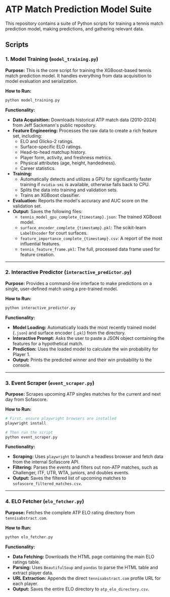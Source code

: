 # ATP Match Prediction Model Suite

This repository contains a suite of Python scripts for training a tennis match prediction model, making predictions, and gathering relevant data.

## Scripts

### 1. Model Training (`model_training.py`)

**Purpose:**
This is the core script for training the XGBoost-based tennis match prediction model. It handles everything from data acquisition to model evaluation and serialization.

**How to Run:**
```bash
python model_training.py
```

**Functionality:**
- **Data Acquisition:** Downloads historical ATP match data (2010-2024) from Jeff Sackmann's public repository.
- **Feature Engineering:** Processes the raw data to create a rich feature set, including:
  - ELO and Glicko-2 ratings.
  - Surface-specific ELO ratings.
  - Head-to-head matchup history.
  - Player form, activity, and freshness metrics.
  - Physical attributes (age, height, handedness).
  - Career statistics.
- **Training:** 
  - Automatically detects and utilizes a GPU for significantly faster training if `nvidia-smi` is available, otherwise falls back to CPU.
  - Splits the data into training and validation sets.
  - Trains an XGBoost classifier.
- **Evaluation:** Reports the model's accuracy and AUC score on the validation set.
- **Output:** Saves the following files:
  - `tennis_model_gpu_complete_{timestamp}.json`: The trained XGBoost model.
  - `surface_encoder_complete_{timestamp}.pkl`: The scikit-learn `LabelEncoder` for court surfaces.
  - `feature_importance_complete_{timestamp}.csv`: A report of the most influential features.
  - `tennis_feature_frame.pkl`: The full, processed data frame used for feature creation.

---

### 2. Interactive Predictor (`interactive_predictor.py`)

**Purpose:**
Provides a command-line interface to make predictions on a single, user-defined match using a pre-trained model.

**How to Run:**
```bash
python interactive_predictor.py
```

**Functionality:**
- **Model Loading:** Automatically loads the most recently trained model (`.json`) and surface encoder (`.pkl`) from the directory.
- **Interactive Prompt:** Asks the user to paste a JSON object containing the features for a hypothetical match.
- **Prediction:** Uses the loaded model to calculate the win probability for Player 1.
- **Output:** Prints the predicted winner and their win probability to the console.

---

### 3. Event Scraper (`event_scraper.py`)

**Purpose:**
Scrapes upcoming ATP singles matches for the current and next day from Sofascore.

**How to Run:**
```bash
# First, ensure playwright browsers are installed
playwright install

# Then run the script
python event_scraper.py
```

**Functionality:**
- **Scraping:** Uses `playwright` to launch a headless browser and fetch data from the internal Sofascore API.
- **Filtering:** Parses the events and filters out non-ATP matches, such as Challenger, ITF, UTR, WTA, juniors, and doubles events.
- **Output:** Saves the filtered list of upcoming matches to `sofascore_filtered_matches.csv`.

---

### 4. ELO Fetcher (`elo_fetcher.py`)

**Purpose:**
Fetches the complete ATP ELO rating directory from `tennisabstract.com`.

**How to Run:**
```bash
python elo_fetcher.py
```

**Functionality:**
- **Data Fetching:** Downloads the HTML page containing the main ELO ratings table.
- **Parsing:** Uses `BeautifulSoup` and `pandas` to parse the HTML table and extract player data.
- **URL Extraction:** Appends the direct `tennisabstract.com` profile URL for each player.
- **Output:** Saves the entire ELO directory to `atp_elo_directory.csv`.
